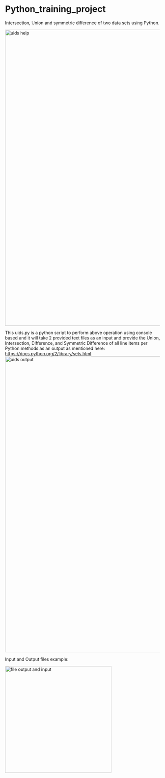 # Python_training_project
Intersection, Union and symmetric difference of two data sets using Python.

<img width="960" alt="uids help" src="https://user-images.githubusercontent.com/6546568/132135252-1f2345f3-ab46-4ba6-bdcb-0d25c0aab905.png">

This uids.py is a python script to perform above operation using console based and it will take 2 provided text files as an input and provide the Union, Intersection, Difference, and Symmetric Difference of all line items per Python methods as an output as mentioned here: https://docs.python.org/2/library/sets.html
<img width="960" alt="uids output" src="https://user-images.githubusercontent.com/6546568/132135343-81764576-ac01-4a04-ad33-5f83ba58fe61.png">

Input and Output files example:

<img width="346" alt="file output and input" src="https://user-images.githubusercontent.com/6546568/132135362-53fd6557-f382-46f7-8cf5-dad942bd79d3.png">


